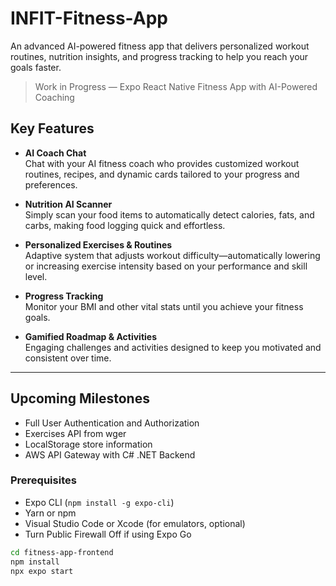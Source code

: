 # INFIT-Fitness-App
An advanced AI-powered fitness app that delivers personalized workout routines, nutrition insights, and progress tracking to help you reach your goals faster.

> Work in Progress — Expo React Native Fitness App with AI-Powered Coaching

## Key Features

- **AI Coach Chat**  
  Chat with your AI fitness coach who provides customized workout routines, recipes, and dynamic cards tailored to your progress and preferences.

- **Nutrition AI Scanner**  
  Simply scan your food items to automatically detect calories, fats, and carbs, making food logging quick and effortless.

- **Personalized Exercises & Routines**  
  Adaptive system that adjusts workout difficulty—automatically lowering or increasing exercise intensity based on your performance and skill level.

- **Progress Tracking**  
  Monitor your BMI and other vital stats until you achieve your fitness goals.

- **Gamified Roadmap & Activities**  
  Engaging challenges and activities designed to keep you motivated and consistent over time.

---
## Upcoming Milestones
- Full User Authentication and Authorization 
- Exercises API from wger
- LocalStorage store information
- AWS API Gateway with C# .NET Backend

### Prerequisites

- Expo CLI (`npm install -g expo-cli`)  
- Yarn or npm 
- Visual Studio Code or Xcode (for emulators, optional)
- Turn Public Firewall Off if using Expo Go

```bash
cd fitness-app-frontend
npm install
npx expo start
```
